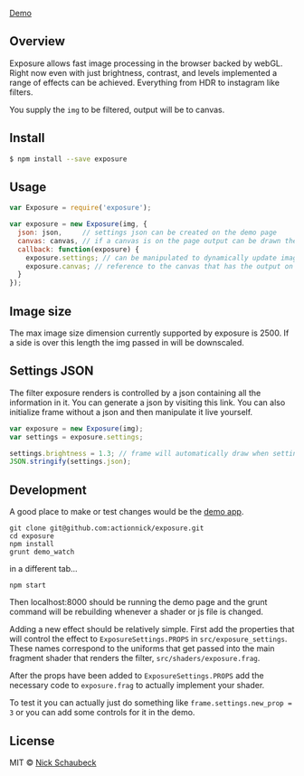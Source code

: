 [Demo](http://actionnick.github.io/exposure/)

## Overview

Exposure allows fast image processing in the browser backed by webGL. Right now even with just brightness, contrast, and levels implemented a range of effects can be achieved. Everything from HDR to instagram like filters.

You supply the `img` to be filtered, output will be to canvas.

## Install

```sh
$ npm install --save exposure
```

## Usage

```js
var Exposure = require('exposure');

var exposure = new Exposure(img, {
  json: json,     // settings json can be created on the demo page
  canvas: canvas, // if a canvas is on the page output can be drawn there
  callback: function(exposure) {
    exposure.settings; // can be manipulated to dynamically update image
    exposure.canvas; // reference to the canvas that has the output on it
  }
});

```

## Image size

The max image size dimension currently supported by exposure is 2500. If a side is over this length the img passed in will be downscaled. 

## Settings JSON

The filter exposure renders is controlled by a json containing all the information in it. You can generate a json by visiting this link. You can also initialize frame without a json and then manipulate it live yourself.

```js
var exposure = new Exposure(img);
var settings = exposure.settings;

settings.brightness = 1.3; // frame will automatically draw when settings has been updated. 
JSON.stringify(settings.json);
```

## Development 
A good place to make or test changes would be the [demo app](http://actionnick.github.io/exposure/).

```
git clone git@github.com:actionnick/exposure.git
cd exposure
npm install
grunt demo_watch
```
in a different tab...
```
npm start
```
Then localhost:8000 should be running the demo page and the grunt command will be rebuilding whenever a shader or js file is changed.

Adding a new effect should be relatively simple. First add the properties that will control the effect to `ExposureSettings.PROPS` in `src/exposure_settings`. These names correspond to the uniforms that get passed into the main fragment shader that renders the filter, `src/shaders/exposure.frag`.

After the props have been added to `ExposureSettings.PROPS` add the necessary code to `exposure.frag` to actually implement your shader.

To test it you can actually just do something like `frame.settings.new_prop = 3` or you can add some controls for it in the demo. 

## License

MIT © [Nick Schaubeck](http://www.actionnick.nyc)
